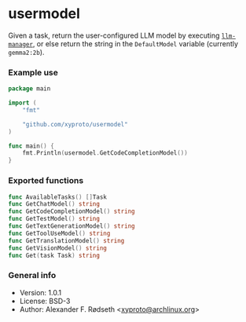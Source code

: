 # usermodel

Given a task, return the user-configured LLM model by executing [`llm-manager`](https://github.com/xyproto/llm-manager), or else return the string in the `DefaultModel` variable (currently `gemma2:2b`).

### Example use

```go
package main

import (
    "fmt"

    "github.com/xyproto/usermodel"
)

func main() {
    fmt.Println(usermodel.GetCodeCompletionModel())
}
```

### Exported functions

```go
func AvailableTasks() []Task
func GetChatModel() string
func GetCodeCompletionModel() string
func GetTestModel() string
func GetTextGenerationModel() string
func GetToolUseModel() string
func GetTranslationModel() string
func GetVisionModel() string
func Get(task Task) string
```

### General info

* Version: 1.0.1
* License: BSD-3
* Author: Alexander F. Rødseth &lt;xyproto@archlinux.org&gt;
